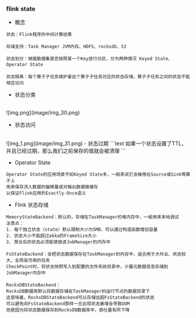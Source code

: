 ### flink state

- 概念
```text
状态：Flink程序的中间计算结果

存储支持：Task Manager JVM内存、HDFS、rocksdb、S3

状态划分：根据数据集是否按照某一个Key进行分区，分为两种情况 Keyed State、Operator State

状态隔离：每个算子子任务维护者这个算子子任务对应的状态存储，算子子任务之间的状态不能相互访问
```
- 状态分类
<br/>
![img.png](image/img_30.png)

- 状态访问
<br/>
![img_1.png](image/img_31.png)
- 状态过期
```text
如果一个状态设置了TTL，并且已经过期，那么我们之前保存的值就会被清理
```

- Operator State
```text
Operator State的应用场景不如Keyed State多，一般来说它会被用在Source或Sink等算子上
用来保存流入数据的偏移量或对输出数据做缓存
以保证Flink应用的Exactly-Once语义
```

- Flink 状态存储
```text
MemoryStateBackend：默认的，存储在TaskManager的堆内存中，一般用来本地调试
注意点：
1. 每个独立状态（state）默认限制大小为5MB，可以通过构造函数增加容量
2. 状态大小不能超过akka的FrameSize大小
3. 聚合后的状态必须能够放进JobManager的内存中

FsStateBackend：会把状态数据保存在TaskManager的内存中，适合用于大作业、状态较大、全局高可用的任务
CheckPoint时，将状态快照写入到配置的文件系统目录中，少量元数据信息存储到JobManager内存中

RocksDBStateBackend：
RocksDB数据库默认将数据存储在TaskManager的运行节点的数据目录下
这意味着，RocksDBStateBackend可以存储远超FsStateBackend的状态
可以避免向FsStateBackend那样一旦出现状态暴增会导致OOM
但是因为将状态数据保存到RocksDB数据库中，吞吐量有所下降

```